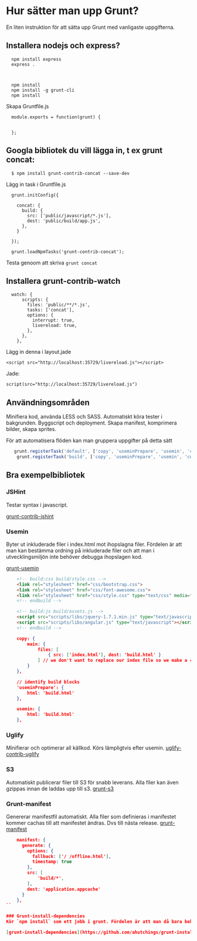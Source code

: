 Hur sätter man upp Grunt?
====

En liten instruktion för att sätta upp Grunt med vanligaste uppgifterna.


## Installera nodejs och express?


      npm install express
      express .



      npm install
      npm install -g grunt-cli
      npm install 

Skapa Gruntfile.js

      module.exports = function(grunt) {


      };

## Googla bibliotek du vill lägga in, t ex grunt concat:

      $ npm install grunt-contrib-concat --save-dev

Lägg in task i Gruntfile.js


      grunt.initConfig({

        concat: {
          build: {
            src: ['public/javascript/*.js'],
            dest: 'public/build/app.js',
          },
        }

      });

      grunt.loadNpmTasks('grunt-contrib-concat');

Testa genoom att skriva `grunt concat`


## Installera grunt-contrib-watch

      watch: {
          scripts: {
            files: 'public/**/*.js',
            tasks: ['concat'],
            options: {
              interrupt: true,
              livereload: true,
            },
          },
        },

Lägg in denna i layout.jade
    
    <script src="http://localhost:35729/livereload.js"></script>

Jade:

    script(src="http://localhost:35729/livereload.js")

## Användningsområden

Minifiera kod, använda LESS och SASS. Automatiskt köra tester i bakgrunden. Byggscript och deployment. Skapa manifest, komprimera bilder, skapa sprites. 

För att automatisera flöden kan man gruppera uppgifter på detta sätt

``` javascript
   grunt.registerTask('default', ['copy', 'useminPrepare', 'usemin', 'concat', 'uglify', 'cssmin', 'jshint', 'mocha', 'regarde']);
    grunt.registerTask('build', ['copy', 'useminPrepare', 'usemin', 'concat', 'uglify', 'cssmin', 's3']);
```

## Bra exempelbibliotek


### JSHint
Testar syntax i javascript.

[grunt-contrib-jshint](https://github.com/gruntjs/grunt-contrib-jshint)


### Usemin
Byter ut inkluderade filer i index.html mot ihopslagna filer. Fördelen är att man kan bestämma ordning på inkluderade filer och att man i utvecklingsmiljön inte behöver debugga ihopslagen kod.

[grunt-usemin](https://github.com/yeoman/grunt-usemin)

``` html
    <!-- build:css build/style.css -->
    <link rel="stylesheet" href="css/bootstrap.css">
    <link rel="stylesheet" href="css/font-awesome.css">
    <link rel="stylesheet" href="css/style.css" type="text/css" media="screen" />
    <!-- endbuild -->
```

``` html
    <!-- build:js build/assets.js -->
    <script src="scripts/libs/jquery-1.7.1.min.js" type="text/javascript" charset="utf-8"></script>
    <script src="scripts/libs/angular.js" type="text/javascript"></script>
    <!-- endbuild -->
```

``` json
    copy: {
        main: {
            files: [
                { src: ['index.html'], dest: 'build.html' }
            ] // we don't want to replace our index file so we make a copy of it before minifying it
        }
    },

    // identify build blocks
    'useminPrepare': {
        html: 'build.html'
    },

    usemin: {
        html: 'build.html'
    },
```


### Uglify
Minifierar och optimerar all källkod. Körs lämpligtvis efter usemin.
[uglify-contrib-uglify](https://github.com/gruntjs/grunt-contrib-uglify)

### S3
Automatiskt publicerar filer till S3 för snabb leverans. Alla filer kan även gzippas innan de laddas upp till s3.
[grunt-s3](https://github.com/pifantastic/grunt-s3)



### Grunt-manifest
Genererar manifestfil automatiskt. Alla filer som definieras i manifestet kommer cachas till att manifestet ändras. Dvs till nästa release.
[grunt-manifest](https://github.com/gunta/grunt-manifest)

``` json
    manifest: {
      generate: {
        options: {
          fallback: ['/ /offline.html'],
          timestamp: true
        },
        src: [
            'build/*',
        ],
        dest: 'application.appcache'
      }
    },
``

### Grunt-install-dependencies
Kör `npm install` som ett jobb i grunt. Fördelen är att man då bara behöver uppdatera packages.json när man har nya bibliotek och att `grunt deploy` kan köras själv i deploymentscript. Obs - lite catch22 innan man kört `npm install -g grunt-instal-depencies` på byggservern.

[grunt-install-dependencies](https://github.com/ahutchings/grunt-install-dependencies)
